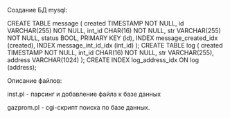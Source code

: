 Создание БД mysql:

CREATE TABLE message (
created TIMESTAMP NOT NULL,
id VARCHAR(255) NOT NULL,
int_id CHAR(16) NOT NULL,
str VARCHAR(255) NOT NULL,
status BOOL,
PRIMARY KEY (id),
INDEX message_created_idx (created),
INDEX message_int_id_idx (int_id)
);
CREATE TABLE log (
created TIMESTAMP NOT NULL,
int_id CHAR(16) NOT NULL,
str VARCHAR(255),
address VARCHAR(1024)
);
CREATE INDEX log_address_idx ON log (address);




Описание файлов:

inst.pl - парсинг и добавление файла к базе данных

gazprom.pl - cgi-скрипт поиска по базе данных.

